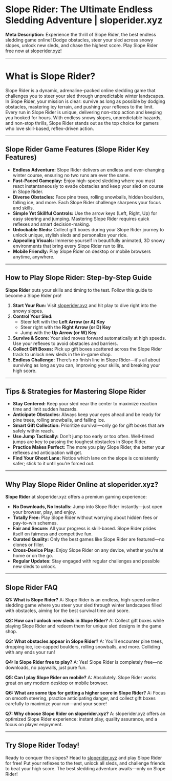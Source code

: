 # Slope Rider: The Ultimate Endless Sledding Adventure | sloperider.xyz

**Meta Description:**
Experience the thrill of Slope Rider, the best endless sledding game online! Dodge obstacles, steer your sled across snowy slopes, unlock new sleds, and chase the highest score. Play Slope Rider free now at sloperider.xyz!

---

# What is Slope Rider?
Slope Rider is a dynamic, adrenaline-packed online sledding game that challenges you to steer your sled through unpredictable winter landscapes. In Slope Rider, your mission is clear: survive as long as possible by dodging obstacles, mastering icy terrain, and pushing your reflexes to the limit. Every run in Slope Rider is unique, delivering non-stop action and keeping you hooked for hours. With endless snowy slopes, unpredictable hazards, and non-stop thrills, Slope Rider stands out as the top choice for gamers who love skill-based, reflex-driven action.

---

## Slope Rider Game Features (Slope Rider Key Features)
- **Endless Adventure:** Slope Rider delivers an endless and ever-changing winter course, ensuring no two runs are ever the same.
- **Fast-Paced Gameplay:** Enjoy high-speed sledding where you must react instantaneously to evade obstacles and keep your sled on course in Slope Rider.
- **Diverse Obstacles:** Face pine trees, rolling snowballs, hidden boulders, falling ice, and more. Each Slope Rider challenge sharpens your focus and skills.
- **Simple Yet Skillful Controls:** Use the arrow keys (Left, Right, Up) for easy steering and jumping. Mastering Slope Rider requires quick reflexes and smart decision-making.
- **Unlockable Sleds:** Collect gift boxes during your Slope Rider journey to unlock unique, stylish sleds and personalize your ride.
- **Appealing Visuals:** Immerse yourself in beautifully animated, 3D snowy environments that bring every Slope Rider run to life.
- **Mobile Friendly:** Play Slope Rider on desktop or mobile browsers anytime, anywhere.

---

## How to Play Slope Rider: Step-by-Step Guide
**Slope Rider** puts your skills and timing to the test. Follow this guide to become a Slope Rider pro!

1. **Start Your Run:** Visit [sloperider.xyz](https://sloperider.xyz) and hit play to dive right into the snowy slopes.
2. **Control Your Sled:**
   - Steer left with the **Left Arrow (or A) Key**
   - Steer right with the **Right Arrow (or D) Key**
   - Jump with the **Up Arrow (or W) Key**
3. **Survive & Score:** Your sled moves forward automatically at high speeds. Use your reflexes to avoid obstacles and barriers.
4. **Collect Gift Boxes:** Pick up gift boxes scattered across the Slope Rider track to unlock new sleds in the in-game shop.
5. **Endless Challenge:** There’s no finish line in Slope Rider—it's all about surviving as long as you can, improving your skills, and breaking your high score.

---

## Tips & Strategies for Mastering Slope Rider
- **Stay Centered:** Keep your sled near the center to maximize reaction time and limit sudden hazards.
- **Anticipate Obstacles:** Always keep your eyes ahead and be ready for pine trees, rolling snowballs, and falling ice.
- **Smart Gift Collection:** Prioritize survival—only go for gift boxes that are safely within reach.
- **Use Jump Tactically:** Don’t jump too early or too often. Well-timed jumps are key to passing the toughest obstacles in Slope Rider.
- **Practice Makes Perfect:** The more you play Slope Rider, the better your reflexes and anticipation will get.
- **Find Your Ghost Lane:** Notice which lane on the slope is consistently safer; stick to it until you’re forced out.

---

## Why Play Slope Rider Online at sloperider.xyz?
**Slope Rider** at sloperider.xyz offers a premium gaming experience:
- **No Downloads, No Installs:** Jump into Slope Rider instantly—just open your browser, play, and enjoy.
- **Totally Free:** Play Slope Rider without worrying about hidden fees or pay-to-win schemes.
- **Fair and Secure:** All your progress is skill-based. Slope Rider prides itself on fairness and competitive fun.
- **Curated Quality:** Only the best games like Slope Rider are featured—no clones or filler.
- **Cross-Device Play:** Enjoy Slope Rider on any device, whether you’re at home or on the go.
- **Regular Updates:** Stay engaged with regular challenges and possible new sleds to unlock.

---

## Slope Rider FAQ
**Q1: What is Slope Rider?**
A: Slope Rider is an endless, high-speed online sledding game where you steer your sled through winter landscapes filled with obstacles, aiming for the best survival time and score.

**Q2: How can I unlock new sleds in Slope Rider?**
A: Collect gift boxes while playing Slope Rider and redeem them for unique sled designs in the game shop.

**Q3: What obstacles appear in Slope Rider?**
A: You’ll encounter pine trees, dropping ice, ice-capped boulders, rolling snowballs, and more. Colliding with any ends your run!

**Q4: Is Slope Rider free to play?**
A: Yes! Slope Rider is completely free—no downloads, no paywalls, just pure fun.

**Q5: Can I play Slope Rider on mobile?**
A: Absolutely. Slope Rider works great on any modern desktop or mobile browser.

**Q6: What are some tips for getting a higher score in Slope Rider?**
A: Focus on smooth steering, practice anticipating danger, and collect gift boxes carefully to maximize your run—and your score!

**Q7: Why choose Slope Rider on sloperider.xyz?**
A: sloperider.xyz offers an optimized Slope Rider experience: instant play, quality assurance, and a focus on player enjoyment.

---

## Try Slope Rider Today!
Ready to conquer the slopes? Head to [sloperider.xyz](https://sloperider.xyz) and play Slope Rider for free! Put your reflexes to the test, unlock all sleds, and challenge friends to beat your high score. The best sledding adventure awaits—only on Slope Rider!
